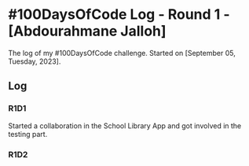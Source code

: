 # #100DaysOfCode Log - Round 1 - [Abdourahmane Jalloh]

The log of my #100DaysOfCode challenge. Started on [September 05, Tuesday, 2023].

## Log

### R1D1 
Started a collaboration in the School Library App and got involved in the testing part.

### R1D2
